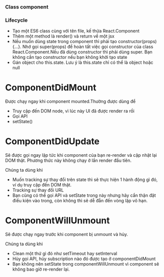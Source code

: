 ### Class component

### Lifecycle

- Tạo một ES6 class cùng với tên file, kế thừa React.Component
- Thêm một method là render() và return về một jsx
- Nếu muốn dùng state trong component thì phải tạo constructor(props){...}. Nhớ gọi super(props) để hoàn tất việc gọi constructor của class React.Component.Nếu đã dùng constructor thì phải dùng super. Bạn không cần tạo constructor nếu bạn không khởi tạo state
- Gán object cho this.state. Lưu ý là this.state chỉ có thể là object hoặc null

# ComponentDidMount

Được chạy ngay khi component mounted.Thường được dùng để

- Truy cập đến DOM node, vì lúc này UI đã được render ra rồi
- Gọi API
- setState()

# ComponentDidUpdate

Sẽ được gọi ngay lập tức khi component của bạn re-render và cập nhật lại DOM thật. Phương thức này không chạy ở lần render đầu tiên.

Chúng ta dùng khi

- Muốn tracking sự thay đổi trên state thì sẽ thực hiện 1 hành động gì đó, ví dụ truy cập đến DOM thật.
- Tracking sự thay đổi URL
- Bạn cũng có thể gọi API và setState trong này nhưng hãy cẩn thận đặt điều kiện vào trong, còn không thì sẽ dễ đẫn đến vòng lặp vô hạn.

# ComponentWillUnmount
 Sẽ được chạy ngay trước khi component bị unmount và hủy.

Chúng ta dùng khi 
- Clean một thứ gì đó như setTimeout hay setInterval
- Hủy gọi API, hủy subscription nào đó được tạo ở componentDidMount
- Bạn không nên setState trong componentWillUnmount vì component sẽ không bao giờ re-render lại.
